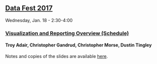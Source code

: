 ## [Data Fest 2017](http://projects.iq.harvard.edu/datafest2017) 
Wednesday, Jan. 18 - 2:30-4:00
### [Visualization and Reporting Overview (Schedule)](http://sched.co/8sVl)
#### Troy Adair, Christopher Gandrud, Christopher Morse, Dustin Tingley


Notes and copies of the slides are available [here](https://github.com/IQSS/datafest/tree/master/visualization_and_reporting).

